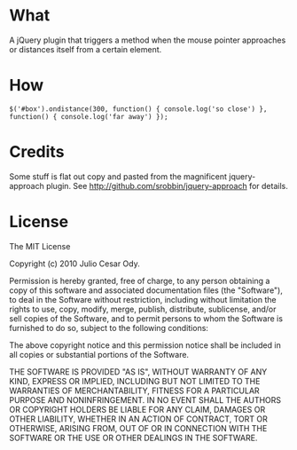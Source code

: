 # What
A jQuery plugin that triggers a method when the mouse pointer approaches or distances itself
from a certain element.

# How
    $('#box').ondistance(300, function() { console.log('so close') }, function() { console.log('far away') });

# Credits
Some stuff is flat out copy and pasted from the magnificent jquery-approach plugin. See
http://github.com/srobbin/jquery-approach for details.

# License

The MIT License

Copyright (c) 2010 Julio Cesar Ody.

Permission is hereby granted, free of charge, to any person obtaining a copy of this software and associated documentation files (the "Software"), to deal in the Software without restriction, including without limitation the rights to use, copy, modify, merge, publish, distribute, sublicense, and/or sell copies of the Software, and to permit persons to whom the Software is furnished to do so, subject to the following conditions:

The above copyright notice and this permission notice shall be included in all copies or substantial portions of the Software.

THE SOFTWARE IS PROVIDED "AS IS", WITHOUT WARRANTY OF ANY KIND, EXPRESS OR IMPLIED, INCLUDING BUT NOT LIMITED TO THE WARRANTIES OF MERCHANTABILITY, FITNESS FOR A PARTICULAR PURPOSE AND NONINFRINGEMENT. IN NO EVENT SHALL THE AUTHORS OR COPYRIGHT HOLDERS BE LIABLE FOR ANY CLAIM, DAMAGES OR OTHER LIABILITY, WHETHER IN AN ACTION OF CONTRACT, TORT OR OTHERWISE, ARISING FROM, OUT OF OR IN CONNECTION WITH THE SOFTWARE OR THE USE OR OTHER DEALINGS IN THE SOFTWARE.